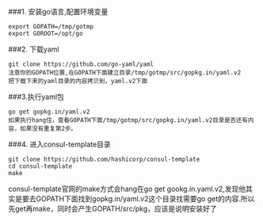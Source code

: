 ###1. 安装go语言,配置环境变量
```
export GOPATH=/tmp/gotmp
export GOROOT=/opt/go

```
###2. 下载yaml
```
git clone https://github.com/go-yaml/yaml
注意你的GOPATH位置,在GOPATH下面建立目录/tmp/gotmp/src/gopkg.in/yaml.v2
把下载下来的yaml目录的内容拷贝到，yaml.v2下面
```

###3.执行yaml包
```
go get gopkg.in/yaml.v2
如果执行hang住，查看GOPATH下面/tmp/gotmp/src/gopkg.in/yaml.v2目录是否还有内容，如果没有重复第2步。
```

###4. 进入consul-template目录
```
git clone https://github.com/hashicorp/consul-template
cd consul-template
make
```

consul-template官网的make方式会hang在go get gookg.in.yaml.v2,发现他其实是要去GOPATH下面找到gopkg.in/yaml.v2这个目录找需要go get的内容.所以先get再make，同时会产生GOPATH/src/pkg，应该是说明安装好了